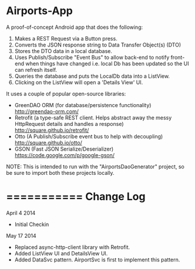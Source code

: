 Airports-App
=====================

A proof-of-concept Android app that does the following:

1.  Makes a REST Request via a Button press.
2.  Converts the JSON response string to Data Transfer Object(s) (DTO)
3.  Stores the DTO data in a local database.
4.  Uses Publish/Subscribe "Event Bus" to allow back-end to notify front-end when things have changed i.e. local Db has been updated so the UI can refresh itself.
5.  Queries the database and puts the LocalDb data into a ListView.
6.  Clicking on the ListView will open a 'Details View' UI.


It uses a couple of popular open-source libraries:
- GreenDAO ORM (for database/persistence functionality) 
   http://greendao-orm.com/
- Retrofit (a type-safe REST client.  Helps abstract away the messy HttpRequest details and handles a response) 
   http://square.github.io/retrofit/
- Otto (A Publish/Subscribe event bus to help with decoupling)
   http://square.github.io/otto/
- GSON (Fast JSON Serialize/Deserializer)
   https://code.google.com/p/google-gson/

NOTE: 
This is intended to run with the "AirportsDaoGenerator" project, so be sure to import both these projects locally.

===========
Change Log
===========
April 4 2014
 - Initial Checkin

May 17 2014 
 - Replaced async-http-client library with Retrofit. 
 - Added ListView UI and DetailsView UI.
 - Added DataSvc pattern.  AirportSvc is first to implement this pattern.
  